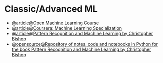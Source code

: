 # Classic/Advanced ML

- [@article@Open Machine Learning Course](https://mlcourse.ai/book/topic01/topic01_intro.html)
- [@article@Coursera: Machine Learning Specialization](https://imp.i384100.net/oqGkrg)
- [@article@Pattern Recognition and Machine Learning by Christopher Bishop](https://www.microsoft.com/en-us/research/uploads/prod/2006/01/Bishop-Pattern-Recognition-and-Machine-Learning-2006.pdf)
- [@opensource@Repository of notes, code and notebooks in Python for the book Pattern Recognition and Machine Learning by Christopher Bishop](https://github.com/gerdm/prml)

